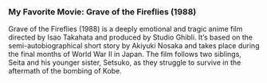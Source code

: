 ### My Favorite Movie: Grave of the Fireflies (1988)
Grave of the Fireflies (1988) is a deeply emotional and tragic anime film directed by Isao Takahata and produced by Studio Ghibli. It’s based on the semi-autobiographical short story by Akiyuki Nosaka and takes place during the final months of World War II in Japan. The film follows two siblings, Seita and his younger sister, Setsuko, as they struggle to survive in the aftermath of the bombing of Kobe.
